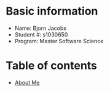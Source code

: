 # Basic information
* Name: Bjorn Jacobs
* Student #: s1030650
* Program: Master Software Science

# Table of contents
* [About Me](about_me.md)